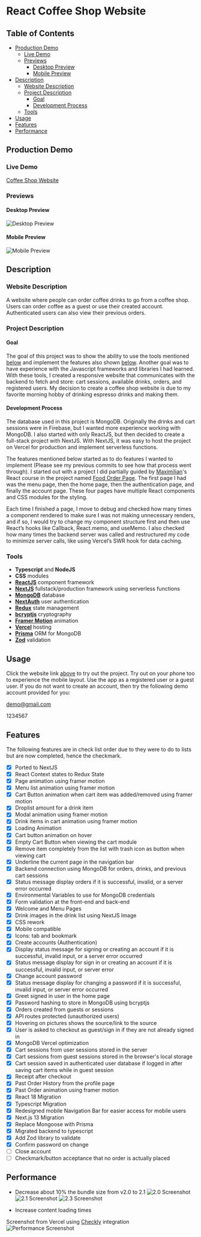 # React Coffee Shop Website

## Table of Contents

- [Production Demo](#production-demo)
  - [Live Demo](#live-demo)
  - [Previews](#previews)
    - [Desktop Preview](#desktop-preview)
    - [Mobile Preview](#mobile-preview)
- [Description](#description)
  - [Website Description](#website-description)
  - [Project Description](#project-description)
    - [Goal](#goal)
    - [Development Process](#development-process)
  - [Tools](#tools)
- [Usage](#usage)
- [Features](#features)
- [Performance](#performance)

## Production Demo

### Live Demo

[Coffee Shop Website](https://react-coffee-shop.vercel.app)

### Previews

#### Desktop Preview

![Desktop Preview](/assets/desktopPreview.gif)

#### Mobile Preview

![Mobile Preview](/assets/mobilePreview.gif)

## Description

### Website Description

A website where people can order coffee drinks to go from a coffee shop. Users can order coffee as a guest or use
their created account. Authenticated users can also view their previous orders.

### Project Description

#### Goal

The goal of this project was to show the ability to use the tools mentioned [below](#tools) and implement the
features also shown [below](#features). Another goal was to have experience with the Javascript frameworks and
libraries I had learned. With these tools, I created a responsive website that communicates with the backend to fetch
and store: cart sessions, available drinks, orders, and registered users. My decision to create a coffee shop website
is due to my favorite morning hobby of drinking espresso drinks and making them.

#### Development Process

The database used in this project is MongoDB. Originally the drinks and cart sessions were in Firebase, but I wanted
more experience working with MongoDB. I also started with only ReactJS, but then decided to create a full-stack project
with NextJS. With NextJS, it was easy to host the project on Vercel for production and implement serverless functions.

The features mentioned below started as to do features I wanted to implement (Please see my previous commits to see
how that process went through). I started out with a project I did partially guided by
[Maximilian](https://github.com/maxschwarzmueller)'s React course in the project named
[Food Order Page](https://github.com/academind/react-complete-guide-code/tree/17-practice-food-order-http-forms).
The first page I had was the menu page, then the home page, then the authentication page, and finally the account page.
These four pages have multiple React components
and CSS modules for the styling.

Each time I finished a page, I move to debug and checked how many times a component rendered to make sure I was not
making unnecessary renders, and if so, I would try to change my component structure first and then use React’s hooks
like Callback, React.memo, and useMemo. I also checked how many times the backend server was called and restructured my
code to minimize server calls, like using Vercel’s SWR hook for data caching.

### Tools

- **Typescript** and **NodeJS**
- **CSS** modules
- [**ReactJS**](https://reactjs.org) component framework
- [**NextJS**](https://nextjs.org) fullstack/production framework using serverless functions
- [**MongoDB**](https://www.mongodb.com) database
- [**NextAuth**](https://next-auth.js.org) user authentication
- [**Redux**](https://redux.js.org) state management
- [**bcryptjs**](https://github.com/dcodeIO/bcrypt.js) cryptography
- [**Framer Motion**](https://www.framer.com/motion/) animation
- [**Vercel**](https://vercel.com) hosting
- [**Prisma**](https://www.prisma.io) ORM for MongoDB
- [**Zod**](https://zod.dev) validation

## Usage

Click the website link [above](#live-demo) to try out the project. Try out on your phone too to experience the mobile
layout. Use the app as a registered user or a guest user. If you do not want to create an account, then try the
following demo account provided for you:

demo@gmail.com

1234567

## Features

The following features are in check list order due to they were to do to lists but are now completed, hence the
checkmark.

- [x] Ported to NextJS
- [x] React Context states to Redux State
- [x] Page animation using framer motion
- [x] Menu list animation using framer motion
- [x] Cart Button animation when cart item was added/removed using framer motion
- [x] Droplist amount for a drink item
- [x] Modal animation using framer motion
- [x] Drink items in cart animation using framer motion
- [x] Loading Animation
- [x] Cart button animation on hover
- [x] Empty Cart Button when viewing the cart module
- [x] Remove item completely from the list with trash icon as button when viewing cart
- [x] Underline the current page in the navigation bar
- [x] Backend connection using MongoDB for orders, drinks, and previous cart sessions
- [x] Status message display orders if it is successful, invalid, or a server error occurred
- [x] Environmental Variables to use for MongoDB credentials
- [x] Form validation at the front-end and back-end
- [x] Welcome and Menu Pages
- [x] Drink images in the drink list using NextJS Image
- [x] CSS rework
- [x] Mobile compatible
- [x] Icons: tab and bookmark
- [x] Create accounts (Authentication)
- [x] Display status message for signing or creating an account if it is successful, invalid input, or a server error
      occurred
- [x] Status message display for sign in or creating an account if it is successful, invalid input, or server error
- [x] Change account password
- [x] Status message display for changing a password if it is successful, invalid input, or server error occurred
- [x] Greet signed in user in the home page
- [x] Password hashing to store in MongoDB using bcryptjs
- [x] Orders created from guests or sessions
- [x] API routes protected (unauthorized users)
- [x] Hovering on pictures shows the source/link to the source
- [x] User is asked to checkout as guest/sign in if they are not already signed in
- [x] MongoDB Vercel optimization
- [x] Cart sessions from user sessions stored in the server
- [x] Cart sessions from guest sessions stored in the browser's local storage
- [x] Cart session saved in authenticated user database if logged in after saving cart items while in guest session
- [x] Receipt after checkout
- [x] Past Order History from the profile page
- [x] Past Order animation using framer motion
- [x] React 18 Migration
- [x] Typescript Migration
- [x] Redesigned mobile Navigation Bar for easier access for mobile users
- [x] Next.js 13 Migration
- [x] Replace Mongoose with Prisma
- [x] Migrated backend to typescript
- [x] Add Zod library to validate
- [x] Confirm password on change
- [ ] Close account
- [ ] Checkmark/button acceptance that no order is actually placed

## Performance

- Decrease about 10% the bundle size from v2.0 to 2.1
  ![2.0 Screenshot](/assets/v2.0.png)
  ![2.1 Screenshot](/assets/v2.1.png)
  ![2.3 Screenshot](/assets/v2.3.png)

- Increase content loading times

Screenshot from Vercel using [Checkly](https://vercel.com/integrations/checkly) integration
![Performance Screenshot](/assets/performance.png)
